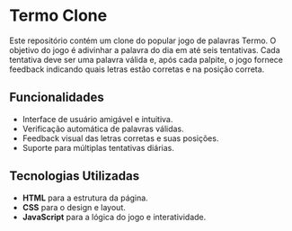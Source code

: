 # Termo Clone

Este repositório contém um clone do popular jogo de palavras Termo. O objetivo do jogo é adivinhar a palavra do dia em até seis tentativas. Cada tentativa deve ser uma palavra válida e, após cada palpite, o jogo fornece feedback indicando quais letras estão corretas e na posição correta.

## Funcionalidades

- Interface de usuário amigável e intuitiva.
- Verificação automática de palavras válidas.
- Feedback visual das letras corretas e suas posições.
- Suporte para múltiplas tentativas diárias.

## Tecnologias Utilizadas

- **HTML** para a estrutura da página.
- **CSS** para o design e layout.
- **JavaScript** para a lógica do jogo e interatividade.
